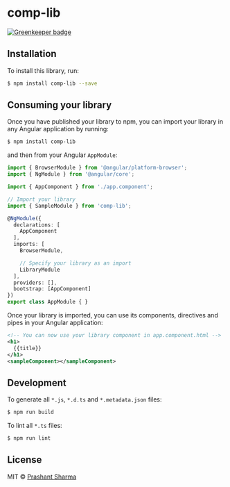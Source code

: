 # comp-lib

[![Greenkeeper badge](https://badges.greenkeeper.io/prashantsharma/comp-lib.svg)](https://greenkeeper.io/)

## Installation

To install this library, run:

```bash
$ npm install comp-lib --save
```

## Consuming your library

Once you have published your library to npm, you can import your library in any Angular application by running:

```bash
$ npm install comp-lib
```

and then from your Angular `AppModule`:

```typescript
import { BrowserModule } from '@angular/platform-browser';
import { NgModule } from '@angular/core';

import { AppComponent } from './app.component';

// Import your library
import { SampleModule } from 'comp-lib';

@NgModule({
  declarations: [
    AppComponent
  ],
  imports: [
    BrowserModule,

    // Specify your library as an import
    LibraryModule
  ],
  providers: [],
  bootstrap: [AppComponent]
})
export class AppModule { }
```

Once your library is imported, you can use its components, directives and pipes in your Angular application:

```xml
<!-- You can now use your library component in app.component.html -->
<h1>
  {{title}}
</h1>
<sampleComponent></sampleComponent>
```

## Development

To generate all `*.js`, `*.d.ts` and `*.metadata.json` files:

```bash
$ npm run build
```

To lint all `*.ts` files:

```bash
$ npm run lint
```

## License

MIT © [Prashant Sharma](mailto:prashant.pab@gmail.com)

